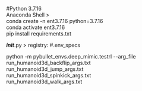 #Python 3.7.16  
Anaconda Shell >  
conda create -n ent3.7.16 python=3.7.16  
conda activate ent3.7.16  
pip install requirements.txt  

___init___.py > registry: #.env_specs  

python -m pybullet_envs.deep_mimic.testrl --arg_file run_humanoid3d_backflip_args.txt  
run_humanoid3d_jump_args.txt  
run_humanoid3d_spinkick_args.txt  
run_humanoid3d_walk_args.txt  

